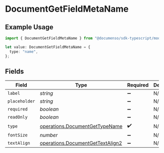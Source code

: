 # DocumentGetFieldMetaName

## Example Usage

```typescript
import { DocumentGetFieldMetaName } from "@documenso/sdk-typescript/models/operations";

let value: DocumentGetFieldMetaName = {
  type: "name",
};
```

## Fields

| Field                                                                                | Type                                                                                 | Required                                                                             | Description                                                                          |
| ------------------------------------------------------------------------------------ | ------------------------------------------------------------------------------------ | ------------------------------------------------------------------------------------ | ------------------------------------------------------------------------------------ |
| `label`                                                                              | *string*                                                                             | :heavy_minus_sign:                                                                   | N/A                                                                                  |
| `placeholder`                                                                        | *string*                                                                             | :heavy_minus_sign:                                                                   | N/A                                                                                  |
| `required`                                                                           | *boolean*                                                                            | :heavy_minus_sign:                                                                   | N/A                                                                                  |
| `readOnly`                                                                           | *boolean*                                                                            | :heavy_minus_sign:                                                                   | N/A                                                                                  |
| `type`                                                                               | [operations.DocumentGetTypeName](../../models/operations/documentgettypename.md)     | :heavy_check_mark:                                                                   | N/A                                                                                  |
| `fontSize`                                                                           | *number*                                                                             | :heavy_minus_sign:                                                                   | N/A                                                                                  |
| `textAlign`                                                                          | [operations.DocumentGetTextAlign2](../../models/operations/documentgettextalign2.md) | :heavy_minus_sign:                                                                   | N/A                                                                                  |